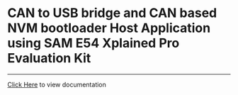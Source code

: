 # CAN to USB bridge and CAN based NVM bootloader Host Application using SAM E54 Xplained Pro Evaluation Kit

-----

[Click Here](https://onlinedocs.microchip.com/v2/keyword-lookup?keyword=SAM_E54_XPRO_CAN_USB_BRIDGE&redirect=true) to view documentation

